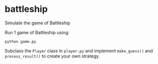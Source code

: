 # battleship
Simulate the game of Battleship

Run 1 game of Battleship using:
  
`python game.py`

Subclass the `Player` class in `player.py` and implement `make_guess()` and `process_result()` to create your own strategy.
